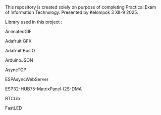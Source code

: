 This repository is created solely on purpose of completing Practical Exam of Information Technology. Presented by Kelompok 3 XII-9 2025.

Library used in this project :

AnimatedGIF

Adafruit GFX

Adafruit BusIO

ArduinoJSON

AsyncTCP

ESPAsyncWebServer

ESP32-HUB75-MatrixPanel-I2S-DMA

RTCLib

FastLED
